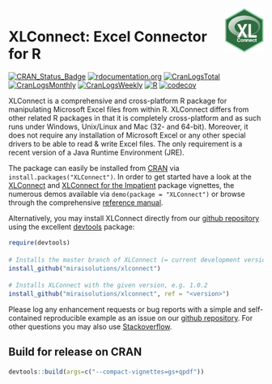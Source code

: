 <img src="man/figures/logo.png" align="right" width="15%" height="15%"/>

XLConnect: Excel Connector for R
================================

[![CRAN\_Status\_Badge](https://www.r-pkg.org/badges/version/XLConnect)](https://cran.r-project.org/package=XLConnect)
[![rdocumentation.org](https://api.rdocumentation.org/badges/version/XLConnect)](https://www.rdocumentation.org/packages/XLConnect)
[![CranLogsTotal](https://cranlogs.r-pkg.org/badges/grand-total/XLConnect?color=yellow)](#xlconnect-excel-connector-for-r)
[![CranLogsMonthly](https://cranlogs.r-pkg.org/badges/XLConnect?color=blue)](#xlconnect-excel-connector-for-r)
[![CranLogsWeekly](https://cranlogs.r-pkg.org/badges/last-week/XLConnect?color=green)](#xlconnect-excel-connector-for-r)
[![R](https://github.com/miraisolutions/xlconnect/workflows/R/badge.svg?branch=master&event=push)](https://github.com/miraisolutions/xlconnect/actions?query=workflow%3AR+branch%3Amaster)
[![codecov](https://codecov.io/gh/miraisolutions/xlconnect/branch/master/graph/badge.svg)](https://app.codecov.io/gh/miraisolutions/xlconnect)

XLConnect is a comprehensive and cross-platform R package for manipulating Microsoft Excel files from within R. XLConnect differs from other related R packages in that it is completely cross-platform and as such runs under Windows, Unix/Linux and Mac (32- and 64-bit). Moreover, it does not require any installation of Microsoft Excel or any other special drivers to be able to read & write Excel files. The only requirement is a recent version of a Java Runtime Environment (JRE).

The package can easily be installed from <a href="https://cran.r-project.org/package=XLConnect">CRAN</a> via `install.packages("XLConnect")`. In order to get started have a look at the <a href="https://cran.r-project.org/package=XLConnect/vignettes/XLConnect.pdf">XLConnect</a> and <a href="https://cran.r-project.org/package=XLConnect/vignettes/XLConnectImpatient.pdf">XLConnect for the Impatient</a> package vignettes, the numerous demos available via `demo(package = "XLConnect")` or browse through the comprehensive <a href="https://cran.r-project.org/package=XLConnect/XLConnect.pdf">reference manual</a>.

Alternatively, you may install XLConnect directly from our <a href="https://github.com/miraisolutions/xlconnect">github repository</a> using the excellent <a href="https://github.com/r-lib/devtools">devtools</a> package:

```r
require(devtools)

# Installs the master branch of XLConnect (= current development version)
install_github("miraisolutions/xlconnect")

# Installs XLConnect with the given version, e.g. 1.0.2
install_github("miraisolutions/xlconnect", ref = "<version>")
```

Please log any enhancement requests or bug reports with a simple and self-contained reproducible example as an issue on our <a href="https://github.com/miraisolutions/xlconnect">github repository</a>.
For other questions you may also use <a href="https://stackoverflow.com/questions/tagged/xlconnect">Stackoverflow</a>.

Build for release on CRAN
-------------------------

```r
devtools::build(args=c("--compact-vignettes=gs+qpdf"))
```

